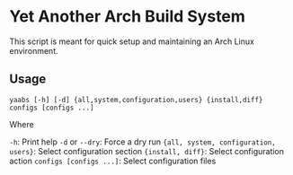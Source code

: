 # Yet Another Arch Build System

This script is meant for quick setup and maintaining an Arch Linux environment.

## Usage 

`yaabs [-h] [-d] {all,system,configuration,users} {install,diff} configs [configs ...]`

Where

`-h`: Print help
`-d` or `--dry`: Force a dry run
`{all, system, configuration, users}`: Select configuration section
`{install, diff}`: Select configuration action
`configs [configs ...]`: Select configuration files
